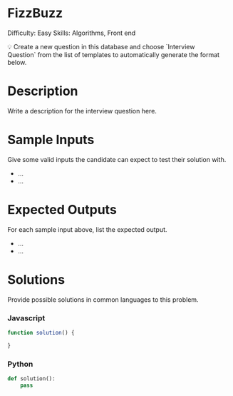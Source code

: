 # FizzBuzz

Difficulty: Easy
Skills: Algorithms, Front end

<aside>
💡 Create a new question in this database and choose `Interview Question` from the list of templates to automatically generate the format below.

</aside>

# Description

Write a description for the interview question here.

# Sample Inputs

Give some valid inputs the candidate can expect to test their solution with.

- ...
- ...

# Expected Outputs

For each sample input above, list the expected output.

- ...
- ...

# Solutions

Provide possible solutions in common languages to this problem.

### Javascript

```jsx
function solution() {

}

```

### Python

```python
def solution():
	pass

```